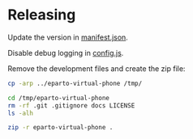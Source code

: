 # Releasing

Update the version in [manifest.json](/manifest.json).

Disable debug logging in [config.js](/common/config.js).

Remove the development files and create the zip file:

```bash
cp -arp ../eparto-virtual-phone /tmp/

cd /tmp/eparto-virtual-phone
rm -rf .git .gitignore docs LICENSE
ls -alh

zip -r eparto-virtual-phone .
```
